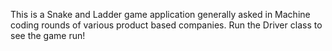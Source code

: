 This is a Snake and Ladder game application generally asked in Machine coding rounds of various product based companies. Run the Driver class to see the game run!
